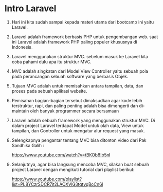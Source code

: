 # Intro Laravel

1.  Hari ini kita sudah sampai kepada materi utama dari bootcamp ini yaitu Laravel.

2.  Laravel adalah framework berbasis PHP untuk pengembangan web. saat ini Laravel adalah framework PHP paling populer khususnya di Indonesia.

3.  Laravel menggunakan struktur MVC. sebelum masuk ke Laravel kita coba pahami dulu apa itu struktur MVC.

4.  MVC adalah singkatan dari Model View Controller yaitu sebuah pola pada perancangan sebuah software yang berbasis Objek.

5.  Tujuan MVC adalah untuk memisahkan antara tampilan, data, dan proses pada sebuah aplikasi website.

6.  Pemisahan bagian-bagian tersebut dimaksudkan agar kode lebih terstruktur, rapi, dan paling penting adalah bisa dimengerti dan di-maintain oleh banyak programmer secara bersamaan

7.  Laravel adalah sebuah framework yang menggunakan struktur MVC. Di dalam project Laravel terdapat Model untuk olah data, View untuk tampilan, dan Controller untuk mengatur alur request yang masuk.

8.  Selengkapnya pengantar tentang MVC bisa ditonton video dari Pak Sandhika Galih :     

    https://www.youtube.com/watch?v=tBKOb8Ib5nI

9.  Selanjutnya, agar bisa langsung mencoba MVC, silakan buat sebuah project Laravel dengan mengikuti tutorial dari playlist berikut:

    https://www.youtube.com/playlist?list=PL8YCzrSDCR7it2LAOXVlG3tqtvqBoCn6I